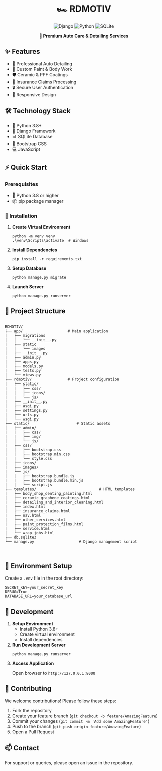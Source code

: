 <div align="center">
  <h1>🏎️ RDMOTIV</h1>
  
  <p>
    <img src="https://img.shields.io/badge/Django-092E20?style=for-the-badge&logo=django&logoColor=white" alt="Django"/>
    <img src="https://img.shields.io/badge/Python-3776AB?style=for-the-badge&logo=python&logoColor=white" alt="Python"/>
    <img src="https://img.shields.io/badge/SQLite-07405E?style=for-the-badge&logo=sqlite&logoColor=white" alt="SQLite"/>
  </p>

  <p><strong>🌟 Premium Auto Care & Detailing Services</strong></p>
</div>

<div>
  <h2>✨ Features</h2>
  <ul>
    <li>🚗 Professional Auto Detailing</li>
    <li>🎨 Custom Paint & Body Work</li>
    <li>🛡️ Ceramic & PPF Coatings</li>
    <li>💼 Insurance Claims Processing</li>
    <li>🔒 Secure User Authentication</li>
    <li>📱 Responsive Design</li>
  </ul>
</div>

<div>
  <h2>🛠️ Technology Stack</h2>
  <ul>
    <li>🐍 Python 3.8+</li>
    <li>🎯 Django Framework</li>
    <li>📊 SQLite Database</li>
    <li>🎨 Bootstrap CSS</li>
    <li>💻 JavaScript</li>
  </ul>
</div>

<div>
  <h2>⚡ Quick Start</h2>
  
  <h3>Prerequisites</h3>
  <ul>
    <li>📌 Python 3.8 or higher</li>
    <li>📦 pip package manager</li>
  </ul>

  <h3>🔧 Installation</h3>
  <ol>
    <li>
      <strong>Create Virtual Environment</strong>
      <pre><code>python -m venv venv
.\venv\Scripts\activate  # Windows</code></pre>
    </li>
    <li>
      <strong>Install Dependencies</strong>
      <pre><code>pip install -r requirements.txt</code></pre>
    </li>
    <li>
      <strong>Setup Database</strong>
      <pre><code>python manage.py migrate</code></pre>
    </li>
    <li>
      <strong>Launch Server</strong>
      <pre><code>python manage.py runserver</code></pre>
    </li>
  </ol>
</div>

<div>
  <h2>📁 Project Structure</h2>
  <pre><code>
RDMOTIV/
├── app/                    # Main application
|   ├── migrations
|   |   └── __init__.py
|   ├── static
|   |   └── images
|   ├── __init__.py
|   ├── admin.py
|   ├── apps.py
|   ├── models.py
|   ├── tests.py
|   └── views.py
├── rdmotiv/                # Project configuration
|   ├── static/
|   |   ├── css/
|   |   ├── icons/
|   |   └── js/
|   ├── __init__.py
|   ├── asgi.py
|   ├── settings.py
|   ├── urls.py
|   └── wsgi.py
├── static/                     # Static assets
|   ├── admin/
|   |   ├── css/
|   |   ├── img/
|   |   └── js/
|   ├── css/
|   |   ├── bootstrap.css
|   |   ├── bootstrap.min.css
|   |   └── style.css
|   ├── icons/
|   ├── images/
|   └── js/
|   |   ├── bootstrap.bundle.js
|   |   ├── bootstrap.bundle.min.js
|   |   └── script.js
├── templates/                            # HTML templates
|   ├── body_shop_denting_painting.html
|   ├── ceramic_graphene_coatings.html
|   ├── detailing_and_interior_cleaning.html
|   ├── index.html
|   ├── insurance_claims.html
|   ├── nav.html
|   ├── other_services.html
|   ├── paint_protection_films.html
|   ├── service.html
|   └── wrap_jobs.html
├── db.sqlite3
└── manage.py                    # Django management script

</code></pre>
</div>

<div>
  <h2>🔐 Environment Setup</h2>
  <p>Create a <code>.env</code> file in the root directory:</p>
  <pre><code>SECRET_KEY=your_secret_key
DEBUG=True
DATABASE_URL=your_database_url</code></pre>
</div>

<div>
  <h2>🚀 Development</h2>
  <ol>
    <li>
      <strong>Setup Environment</strong>
      <ul>
        <li>Install Python 3.8+</li>
        <li>Create virtual environment</li>
        <li>Install dependencies</li>
      </ul>
    </li>
    <li>
      <strong>Run Development Server</strong>
      <pre><code>python manage.py runserver</code></pre>
    </li>
    <li>
      <strong>Access Application</strong>
      <p>Open browser to <code>http://127.0.0.1:8000</code></p>
    </li>
  </ol>
</div>

<div>
  <h2>🤝 Contributing</h2>
  <p>We welcome contributions! Please follow these steps:</p>
  <ol>
    <li>Fork the repository</li>
    <li>Create your feature branch (<code>git checkout -b feature/AmazingFeature</code>)</li>
    <li>Commit your changes (<code>git commit -m 'Add some AmazingFeature'</code>)</li>
    <li>Push to the branch (<code>git push origin feature/AmazingFeature</code>)</li>
    <li>Open a Pull Request</li>
  </ol>
</div>

<div>
  <h2>📫 Contact</h2>
  <p>For support or queries, please open an issue in the repository.</p>
</div>